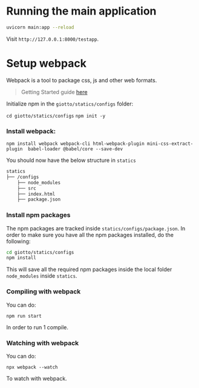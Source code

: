 # Running the main application

```bash
uvicorn main:app --reload
```

Visit `http://127.0.0.1:8000/testapp`.

# Setup webpack

Webpack is a tool to package css, js and other web formats.

> Getting Started guide [here](https://webpack.js.org/guides/getting-started/?_sm_au_=iVVWt45wJPs7QM0jVsBFjK664v423)

Initialize npm in the `giotto/statics/configs` folder:

`cd giotto/statics/configs`
`npm init -y`

### Install webpack:

`npm install webpack webpack-cli html-webpack-plugin mini-css-extract-plugin  babel-loader @babel/core --save-dev`

You should now have the below structure in `statics`

```bash
statics
├── /configs
    ├── node_modules
    ├── src
    ├── index.html
    ├── package.json
```

### Install npm packages

The npm packages are tracked inside `statics/configs/package.json`. In order to make sure you have all the npm packages installed, do the following:

```bash
cd giotto/statics/configs
npm install
```

This will save all the required npm packages inside the local folder `node_modules` inside `statics`.

### Compiling with webpack

You can do:

`npm run start`

In order to run 1 compile.

### Watching with webpack

You can do:

`npx webpack --watch`

To watch with webpack.